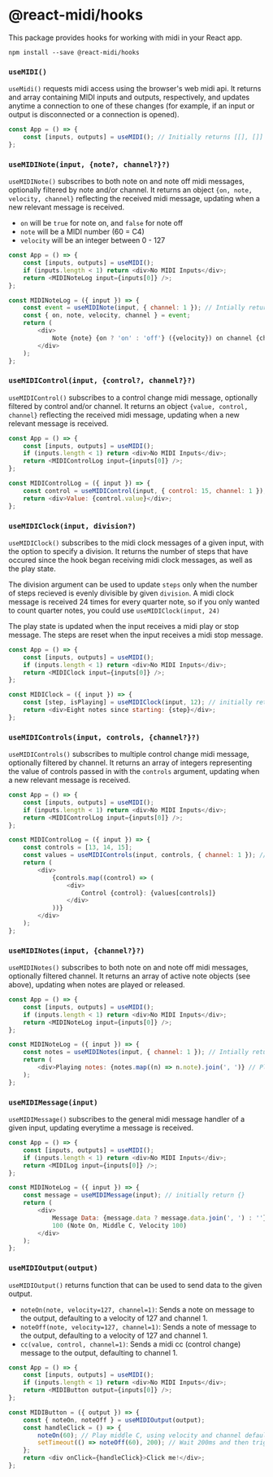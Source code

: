 # @react-midi/hooks

This package provides hooks for working with midi in your React app.

```
npm install --save @react-midi/hooks
```

### `useMIDI()`

`useMidi()` requests midi access using the browser's web midi api.
It returns and array containing MIDI inputs and outputs, respectively, and updates anytime a connection to one of these changes (for example, if an input or output is disconnected or a connection is opened).

```js
const App = () => {
	const [inputs, outputs] = useMIDI(); // Initially returns [[], []]
};
```

### `useMIDINote(input, {note?, channel?}?)`

`useMIDINote()` subscribes to both note on and note off midi messages, optionally filtered by note and/or channel.
It returns an object `{on, note, velocity, channel}` reflecting the received midi message, updating when a new relevant message is received.

-   `on` will be `true` for note on, and `false` for note off
-   `note` will be a MIDI number (60 = C4)
-   `velocity` will be an integer between 0 - 127

```js
const App = () => {
	const [inputs, outputs] = useMIDI();
	if (inputs.length < 1) return <div>No MIDI Inputs</div>;
	return <MIDINoteLog input={inputs[0]} />;
};

const MIDINoteLog = ({ input }) => {
	const event = useMIDINote(input, { channel: 1 }); // Intially returns {}
	const { on, note, velocity, channel } = event;
	return (
		<div>
			Note {note} {on ? 'on' : 'off'} ({velocity}) on channel {channel}
		</div>
	);
};
```

### `useMIDIControl(input, {control?, channel?}?)`

`useMIDIControl()` subscribes to a control change midi message, optionally filtered by control and/or channel.
It returns an object `{value, control, channel}` reflecting the received midi message, updating when a new relevant message is received.

```js
const App = () => {
	const [inputs, outputs] = useMIDI();
	if (inputs.length < 1) return <div>No MIDI Inputs</div>;
	return <MIDIControlLog input={inputs[0]} />;
};

const MIDIControlLog = ({ input }) => {
	const control = useMIDIControl(input, { control: 15, channel: 1 }); // Initially returns {value: 0, control, channel}
	return <div>Value: {control.value}</div>;
};
```

### `useMIDIClock(input, division?)`

`useMIDIClock()` subscribes to the midi clock messages of a given input, with the option to specify a division.
It returns the number of steps that have occured since the hook began receiving midi clock messages, as well as the play state.

The division argument can be used to update `steps` only when the number of steps recieved is evenly divisible by given `division`.
A midi clock message is received 24 times for every quarter note, so if you only wanted to count quarter notes, you could use `useMIDIClock(input, 24)`

The play state is updated when the input receives a midi play or stop message.
The steps are reset when the input receives a midi stop message.

```js
const App = () => {
	const [inputs, outputs] = useMIDI();
	if (inputs.length < 1) return <div>No MIDI Inputs</div>;
	return <MIDIClock input={inputs[0]} />;
};

const MIDIClock = ({ input }) => {
	const [step, isPlaying] = useMIDIClock(input, 12); // initially return [0, false]
	return <div>Eight notes since starting: {step}</div>;
};
```

### `useMIDIControls(input, controls, {channel?}?)`

`useMIDIControls()` subscribes to multiple control change midi message, optionally filtered by channel.
It returns an array of integers representing the value of controls passed in with the `controls` argument, updating when a new relevant message is received.

```js
const App = () => {
	const [inputs, outputs] = useMIDI();
	if (inputs.length < 1) return <div>No MIDI Inputs</div>;
	return <MIDIControlLog input={inputs[0]} />;
};

const MIDIControlLog = ({ input }) => {
	const controls = [13, 14, 15];
	const values = useMIDIControls(input, controls, { channel: 1 }); // Intially returns [0, 0, 0]
	return (
		<div>
			{controls.map((control) => (
				<div>
					Control {control}: {values[controls]}
				</div>
			))}
		</div>
	);
};
```

### `useMIDINotes(input, {channel?}?)`

`useMIDINotes()` subscribes to both note on and note off midi messages, optionally filtered channel.
It returns an array of active note objects (see above), updating when notes are played or released.

```js
const App = () => {
	const [inputs, outputs] = useMIDI();
	if (inputs.length < 1) return <div>No MIDI Inputs</div>;
	return <MIDINoteLog input={inputs[0]} />;
};

const MIDINoteLog = ({ input }) => {
	const notes = useMIDINotes(input, { channel: 1 }); // Intially returns []
	return (
		<div>Playing notes: {notes.map((n) => n.note).join(', ')} // Playing notes: 60, 72, 80</div>
	);
};
```

### `useMIDIMessage(input)`

`useMIDIMessage()` subscribes to the general midi message handler of a given input, updating everytime a message is received.

```js
const App = () => {
	const [inputs, outputs] = useMIDI();
	if (inputs.length < 1) return <div>No MIDI Inputs</div>;
	return <MIDILog input={inputs[0]} />;
};

const MIDINoteLog = ({ input }) => {
	const message = useMIDIMessage(input); // initially return {}
	return (
		<div>
			Message Data: {message.data ? message.data.join(', ') : ''} // Message Data: 144, 60,
			100 (Note On, Middle C, Velocity 100)
		</div>
	);
};
```

### `useMIDIOutput(output)`

`useMIDIOutput()` returns function that can be used to send data to the given output.

-   `noteOn(note, velocity=127, channel=1)`: Sends a note on message to the output, defaulting to a velocity of 127 and channel 1.
-   `noteOff(note, velocity=127, channel=1)`: Sends a note of message to the output, defaulting to a velocity of 127 and channel 1.
-   `cc(value, control, channel=1)`: Sends a midi cc (control change) message to the output, defaulting to channel 1.

```js
const App = () => {
	const [inputs, outputs] = useMIDI();
	if (inputs.length < 1) return <div>No MIDI Inputs</div>;
	return <MIDIButton output={inputs[0]} />;
};

const MIDIButton = ({ output }) => {
	const { noteOn, noteOff } = useMIDIOutput(output);
	const handleClick = () => {
		noteOn(60); // Play middle C, using velocity and channel defaults
		setTimeout(() => noteOff(60), 200); // Wait 200ms and then trigger note off.
	};
	return <div onClick={handleClick}>Click me!</div>;
};
```
